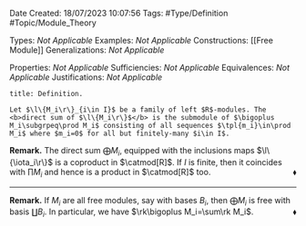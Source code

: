 <div class="topSpace"></div>

Date Created: 18/07/2023 10:07:56
Tags: #Type/Definition #Topic/Module_Theory

Types: <i>Not Applicable</i>
Examples: <i>Not Applicable</i>
Constructions: [[Free Module]]
Generalizations: <i>Not Applicable</i>

Properties: <i>Not Applicable</i>
Sufficiencies: <i>Not Applicable</i>
Equivalences: <i>Not Applicable</i>
Justifications: <i>Not Applicable</i>

``` ad-Definition
title: Definition.

Let $\l\{M_i\r\}_{i\in I}$ be a family of left $R$-modules. The <b>direct sum of $\l\{M_i\r\}$</b> is the submodule of $\bigoplus M_i\subgrpeq\prod M_i$ consisting of all sequences $\tpl{m_i}\in\prod M_i$ where $m_i=0$ for all but finitely-many $i\in I$.

```

<b>Remark.</b> The direct sum $\bigoplus M_i$, equipped with the inclusions maps $\l\{\iota_i\r\}$ is a coproduct in $\catmod[R]$. If $I$ is finite, then it coincides with $\prod M_i$ and hence is a product in $\catmod[R]$ too.<span style="float:right;">$\blacklozenge$</span>

---

<b>Remark.</b> If $M_i$ are all free modules, say with bases $B_i$, then $\bigoplus M_i$ is free with basis $\coprod B_i$. In particular, we have $\rk\bigoplus M_i=\sum\rk M_i$.<span style="float:right;">$\blacklozenge$</span>
